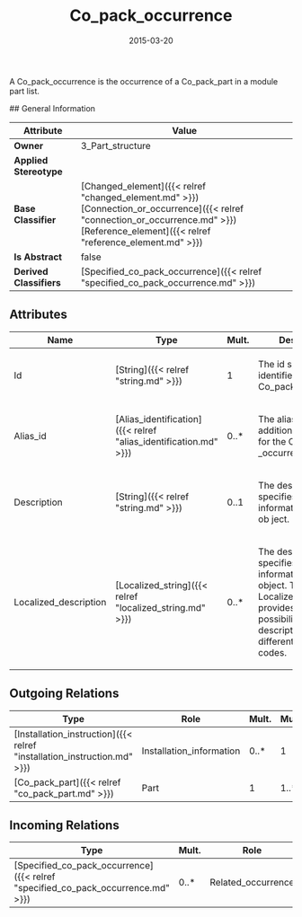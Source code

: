 ﻿---
title: Co_pack_occurrence
toc: false
type: specs
date: "2015-03-20"
draft: false
specification: KBL
version: 2.4.sr1
documentType: "Recommendation"
elementType: Class
classes:
  - Co_pack_occurrence
menu_name: kbl-2.4.sr1
---
<p>A Co_pack_occurrence is the occurrence of a Co_pack_part in a module part list.</p>
## General Information

| Attribute               | Value |
|-------------------------|-------|
| **Owner**               | 3_Part_structure |
| **Applied Stereotype**  |   |
| **Base Classifier**     | [Changed_element]({{< relref "changed_element.md" >}})<br/> [Connection_or_occurrence]({{< relref "connection_or_occurrence.md" >}})<br/> [Reference_element]({{< relref "reference_element.md" >}})<br/>  |
| **Is Abstract**         | false |
| **Derived Classifiers** | [Specified_co_pack_occurrence]({{< relref "specified_co_pack_occurrence.md" >}}) |

## Attributes
|  Name  |  Type  |  Mult.  |  Description  |  Owning Classifier  |
|--------|--------|---------|---------------|--------------|
|Id | [String]({{< relref "string.md" >}}) | 1 | <p>The id specifies the identifier of the Co_pack_occurrence.</p> | [Co_pack_occurrence]({{< relref "co_pack_occurrence.md" >}}) |
|Alias_id | [Alias_identification]({{< relref "alias_identification.md" >}}) | 0..* | <p>The alias_id specifies additional identifiers for the Co_pack _occurrence.</p> | [Co_pack_occurrence]({{< relref "co_pack_occurrence.md" >}}) |
|Description | [String]({{< relref "string.md" >}}) | 0..1 | <p>The description specifies additional information about the ob ject.</p> | [Co_pack_occurrence]({{< relref "co_pack_occurrence.md" >}}) |
|Localized_description | [Localized_string]({{< relref "localized_string.md" >}}) | 0..* | <p> The description specifies additional information about the object. The Localized_description provides the possibility to define descriptions for different language codes.       </p> | [Co_pack_occurrence]({{< relref "co_pack_occurrence.md" >}}) |

## Outgoing Relations
|    Type  |   Role   |   Mult.   |   Mult.   |   Description   |
|----------|----------|-----------|-----------|-----------------|
| [Installation_instruction]({{< relref "installation_instruction.md" >}}) | Installation_information | 0..* | 1 |  |
| [Co_pack_part]({{< relref "co_pack_part.md" >}}) | Part | 1 | 1..* |  |
##  Incoming Relations
|    Type  |   Mult.  |   Role    |   Mult.   |   Description  |
|----------|----------|-----------|-----------|----------------|
| [Specified_co_pack_occurrence]({{< relref "specified_co_pack_occurrence.md" >}}) | 0..* | Related_occurrence | 1 |  |
